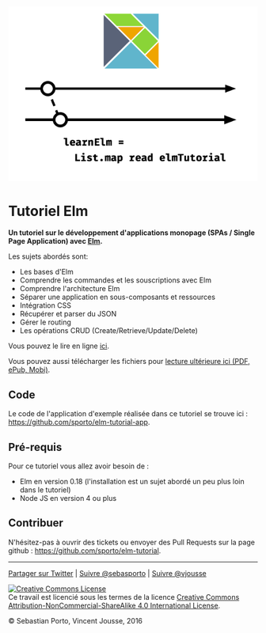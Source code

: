 
![Logo](logo.png)
# Tutoriel Elm

__Un tutoriel sur le développement d'applications monopage (SPAs / Single Page Application) avec [Elm](http://elm-lang.org/).__


Les sujets abordés sont:

- Les bases d'Elm
- Comprendre les commandes et les souscriptions avec Elm
- Comprendre l'architecture Elm
- Séparer une application en sous-composants et ressources
- Intégration CSS
- Récupérer et parser du JSON
- Gérer le routing
- Les opérations CRUD (Create/Retrieve/Update/Delete)

Vous pouvez le lire en ligne [ici](http://www.elm-tutorial.org/).

Vous pouvez aussi télécharger les fichiers pour [lecture ultérieure ici (PDF, ePub, Mobi)](https://www.gitbook.com/book/sporto/elm-tutorial/details).

## Code

Le code de l'application d'exemple réalisée dans ce tutoriel se trouve ici : <https://github.com/sporto/elm-tutorial-app>.

## Pré-requis

Pour ce tutoriel vous allez avoir besoin de :

- Elm en version 0.18 (l'installation est un sujet abordé un peu plus loin dans le tutoriel)
- Node JS en version 4 ou plus

## Contribuer

N'hésitez-pas à ouvrir des tickets ou envoyer des Pull Requests sur la page github : <https://github.com/sporto/elm-tutorial>.

---

[Partager sur Twitter](https://twitter.com/intent/tweet?&text=Elm%20Tutorial&url=http%3A%2F%2Fwww.elm-tutorial.org&via=vjousse) | [Suivre @sebasporto](https://twitter.com/intent/user?screen_name=sebasporto) | [Suivre @vjousse](https://twitter.com/intent/user?screen_name=vjousse)


<a rel="license" href="http://creativecommons.org/licenses/by-nc-sa/4.0/"><img alt="Creative Commons License" style="border-width:0" src="https://i.creativecommons.org/l/by-nc-sa/4.0/88x31.png" /></a><br />Ce travail est licencié sous les termes de la licence <a rel="license" href="http://creativecommons.org/licenses/by-nc-sa/4.0/">Creative Commons Attribution-NonCommercial-ShareAlike 4.0 International License</a>.

© Sebastian Porto, Vincent Jousse, 2016
